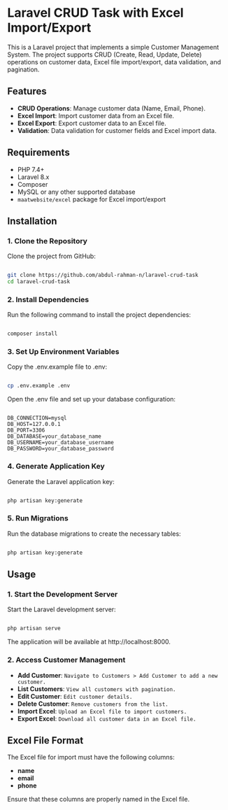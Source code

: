 # Laravel CRUD Task with Excel Import/Export

This is a Laravel project that implements a simple Customer Management System. The project supports CRUD (Create, Read, Update, Delete) operations on customer data, Excel file import/export, data validation, and pagination.

## Features
- **CRUD Operations**: Manage customer data (Name, Email, Phone).
- **Excel Import**: Import customer data from an Excel file.
- **Excel Export**: Export customer data to an Excel file.
- **Validation**: Data validation for customer fields and Excel import data.

## Requirements
- PHP 7.4+
- Laravel 8.x
- Composer
- MySQL or any other supported database
- `maatwebsite/excel` package for Excel import/export

## Installation

### 1. Clone the Repository

Clone the project from GitHub:

```bash

git clone https://github.com/abdul-rahman-n/laravel-crud-task
cd laravel-crud-task

```


### 2. Install Dependencies

Run the following command to install the project dependencies:

```bash

composer install

```


### 3. Set Up Environment Variables

Copy the .env.example file to .env:

```bash

cp .env.example .env

```

Open the .env file and set up your database configuration:

```env

DB_CONNECTION=mysql
DB_HOST=127.0.0.1
DB_PORT=3306
DB_DATABASE=your_database_name
DB_USERNAME=your_database_username
DB_PASSWORD=your_database_password

```

### 4. Generate Application Key

Generate the Laravel application key:

```bash

php artisan key:generate

```


### 5. Run Migrations

Run the database migrations to create the necessary tables:

```bash

php artisan key:generate

```


## Usage

### 1. Start the Development Server

Start the Laravel development server:

```bash

php artisan serve

```

The application will be available at http://localhost:8000.


### 2. Access Customer Management
- **Add Customer**: `Navigate to Customers > Add Customer to add a new customer.`
- **List Customers**: `View all customers with pagination.`
- **Edit Customer**: `Edit customer details.`
- **Delete Customer**: `Remove customers from the list.`
- **Import Excel**: `Upload an Excel file to import customers.`
- **Export Excel**: `Download all customer data in an Excel file.`


## Excel File Format

The Excel file for import must have the following columns:

- **name**
- **email**
- **phone**

Ensure that these columns are properly named in the Excel file.